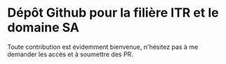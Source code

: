 # Dépôt Github pour la filière ITR et le domaine SA
Toute contribution est évidemment bienvenue, n'hésitez pas à me demander les accès et à soumettre des PR.
